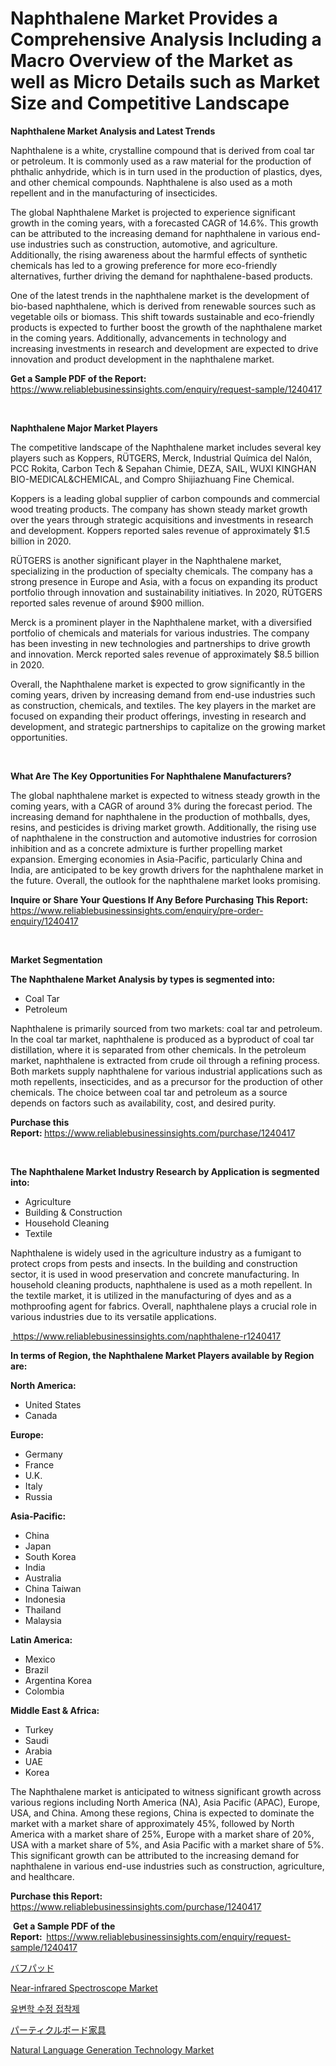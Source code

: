<p><h1>Naphthalene Market Provides a Comprehensive Analysis Including a Macro Overview of the Market as well as Micro Details such as Market Size and Competitive Landscape</h1></p><p><strong>Naphthalene Market Analysis and Latest Trends</strong></p>
<p><p>Naphthalene is a white, crystalline compound that is derived from coal tar or petroleum. It is commonly used as a raw material for the production of phthalic anhydride, which is in turn used in the production of plastics, dyes, and other chemical compounds. Naphthalene is also used as a moth repellent and in the manufacturing of insecticides.</p><p>The global Naphthalene Market is projected to experience significant growth in the coming years, with a forecasted CAGR of 14.6%. This growth can be attributed to the increasing demand for naphthalene in various end-use industries such as construction, automotive, and agriculture. Additionally, the rising awareness about the harmful effects of synthetic chemicals has led to a growing preference for more eco-friendly alternatives, further driving the demand for naphthalene-based products.</p><p>One of the latest trends in the naphthalene market is the development of bio-based naphthalene, which is derived from renewable sources such as vegetable oils or biomass. This shift towards sustainable and eco-friendly products is expected to further boost the growth of the naphthalene market in the coming years. Additionally, advancements in technology and increasing investments in research and development are expected to drive innovation and product development in the naphthalene market.</p></p>
<p><strong>Get a Sample PDF of the Report:&nbsp;</strong> <a href="https://www.reliablebusinessinsights.com/enquiry/request-sample/1240417">https://www.reliablebusinessinsights.com/enquiry/request-sample/1240417</a></p>
<p>&nbsp;</p>
<p><strong>Naphthalene Major Market Players</strong></p>
<p><p>The competitive landscape of the Naphthalene market includes several key players such as Koppers, RÜTGERS, Merck, Industrial Química del Nalón, PCC Rokita, Carbon Tech & Sepahan Chimie, DEZA, SAIL, WUXI KINGHAN BIO-MEDICAL&CHEMICAL, and Compro Shijiazhuang Fine Chemical.</p><p>Koppers is a leading global supplier of carbon compounds and commercial wood treating products. The company has shown steady market growth over the years through strategic acquisitions and investments in research and development. Koppers reported sales revenue of approximately $1.5 billion in 2020.</p><p>RÜTGERS is another significant player in the Naphthalene market, specializing in the production of specialty chemicals. The company has a strong presence in Europe and Asia, with a focus on expanding its product portfolio through innovation and sustainability initiatives. In 2020, RÜTGERS reported sales revenue of around $900 million.</p><p>Merck is a prominent player in the Naphthalene market, with a diversified portfolio of chemicals and materials for various industries. The company has been investing in new technologies and partnerships to drive growth and innovation. Merck reported sales revenue of approximately $8.5 billion in 2020.</p><p>Overall, the Naphthalene market is expected to grow significantly in the coming years, driven by increasing demand from end-use industries such as construction, chemicals, and textiles. The key players in the market are focused on expanding their product offerings, investing in research and development, and strategic partnerships to capitalize on the growing market opportunities.</p></p>
<p>&nbsp;</p>
<p><strong>What Are The Key Opportunities For Naphthalene Manufacturers?</strong></p>
<p><p>The global naphthalene market is expected to witness steady growth in the coming years, with a CAGR of around 3% during the forecast period. The increasing demand for naphthalene in the production of mothballs, dyes, resins, and pesticides is driving market growth. Additionally, the rising use of naphthalene in the construction and automotive industries for corrosion inhibition and as a concrete admixture is further propelling market expansion. Emerging economies in Asia-Pacific, particularly China and India, are anticipated to be key growth drivers for the naphthalene market in the future. Overall, the outlook for the naphthalene market looks promising.</p></p>
<p><strong>Inquire or Share Your Questions If Any Before Purchasing This Report:</strong> <a href="https://www.reliablebusinessinsights.com/enquiry/pre-order-enquiry/1240417">https://www.reliablebusinessinsights.com/enquiry/pre-order-enquiry/1240417</a></p>
<p>&nbsp;</p>
<p><strong>Market Segmentation</strong></p>
<p><strong>The Naphthalene Market Analysis by types is segmented into:</strong></p>
<p><ul><li>Coal Tar</li><li>Petroleum</li></ul></p>
<p><p>Naphthalene is primarily sourced from two markets: coal tar and petroleum. In the coal tar market, naphthalene is produced as a byproduct of coal tar distillation, where it is separated from other chemicals. In the petroleum market, naphthalene is extracted from crude oil through a refining process. Both markets supply naphthalene for various industrial applications such as moth repellents, insecticides, and as a precursor for the production of other chemicals. The choice between coal tar and petroleum as a source depends on factors such as availability, cost, and desired purity.</p></p>
<p><strong>Purchase this Report:&nbsp;</strong><a href="https://www.reliablebusinessinsights.com/purchase/1240417">https://www.reliablebusinessinsights.com/purchase/1240417</a></p>
<p>&nbsp;</p>
<p><strong>The Naphthalene Market Industry Research by Application is segmented into:</strong></p>
<p><ul><li>Agriculture</li><li>Building & Construction</li><li>Household Cleaning</li><li>Textile</li></ul></p>
<p><p>Naphthalene is widely used in the agriculture industry as a fumigant to protect crops from pests and insects. In the building and construction sector, it is used in wood preservation and concrete manufacturing. In household cleaning products, naphthalene is used as a moth repellent. In the textile market, it is utilized in the manufacturing of dyes and as a mothproofing agent for fabrics. Overall, naphthalene plays a crucial role in various industries due to its versatile applications.</p></p>
<p><a href="https://www.reliablebusinessinsights.com/naphthalene-r1240417">&nbsp;https://www.reliablebusinessinsights.com/naphthalene-r1240417</a></p>
<p><strong>In terms of Region, the Naphthalene Market Players available by Region are:</strong></p>
<p>
    <p> <strong> North America: </strong>
        <ul>
            <li>United States</li>
            <li>Canada</li>
        </ul>
        </p> 
    <p> <strong> Europe: </strong>
        <ul>
            <li>Germany</li>
            <li>France</li>
            <li>U.K.</li>
            <li>Italy</li>
            <li>Russia</li>
        </ul>
        </p> 
    <p> <strong> Asia-Pacific: </strong>
        <ul>
            <li>China</li>
            <li>Japan</li>
            <li>South Korea</li>
            <li>India</li>
            <li>Australia</li>
            <li>China Taiwan</li>
            <li>Indonesia</li>
            <li>Thailand</li>
            <li>Malaysia</li>
        </ul>
        </p> 
    <p> <strong> Latin America: </strong>
        <ul>
            <li>Mexico</li>
            <li>Brazil</li>
            <li>Argentina Korea</li>
            <li>Colombia</li>
        </ul>
        </p> 
    <p> <strong> Middle East & Africa: </strong>
        <ul>
            <li>Turkey</li>
            <li>Saudi</li>
            <li>Arabia</li>
            <li>UAE</li>
            <li>Korea</li>
        </ul>
    </p>
    </p>
<p><p>The Naphthalene market is anticipated to witness significant growth across various regions including North America (NA), Asia Pacific (APAC), Europe, USA, and China. Among these regions, China is expected to dominate the market with a market share of approximately 45%, followed by North America with a market share of 25%, Europe with a market share of 20%, USA with a market share of 5%, and Asia Pacific with a market share of 5%. This significant growth can be attributed to the increasing demand for naphthalene in various end-use industries such as construction, agriculture, and healthcare.</p></p>
<p><strong>Purchase this Report: </strong><a href="https://www.reliablebusinessinsights.com/purchase/1240417">https://www.reliablebusinessinsights.com/purchase/1240417</a></p>
<p>&nbsp;<strong>Get a Sample PDF of the Report:&nbsp;&nbsp;</strong><a href="https://www.reliablebusinessinsights.com/enquiry/request-sample/1240417">https://www.reliablebusinessinsights.com/enquiry/request-sample/1240417</a></p>
<p><strong></strong></p>
<p><p><a href="https://medium.com/@stevencornish04/%E3%83%90%E3%83%95%E3%83%91%E3%83%83%E3%83%89%E5%B8%82%E5%A0%B4-%E7%AB%B6%E4%BA%89%E5%88%86%E6%9E%90-%E5%B8%82%E5%A0%B4%E5%8B%95%E5%90%91-2031%E5%B9%B4%E3%81%BE%E3%81%A7%E3%81%AE%E4%BA%88%E6%B8%AC-e797333e249b">バフパッド</a></p><p><a href="https://issuu.com/reportprime-2/docs/near-infrared-spectroscope-market-size-2030.pptx">Near-infrared Spectroscope Market</a></p><p><a href="https://medium.com/@treyhettinger2023/%EB%A0%88%EC%98%A4%EB%A1%9C%EC%A7%80-%EB%B3%80%ED%98%95-%EC%A0%91%EC%B0%A9%EC%A0%9C-%EC%8B%9C%EC%9E%A5-%EC%8B%9C%EC%9E%A5-%EC%A0%90%EC%9C%A0%EC%9C%A8-%EC%8B%9C%EC%9E%A5-%EB%8F%99%ED%96%A5-%EB%B0%8F-%EB%AF%B8%EB%9E%98-%EC%84%B1%EC%9E%A5-%ED%83%90%EC%83%89-40bbad794791">유변학 수정 접착제</a></p><p><a href="https://medium.com/@frankfurter35566/%E3%83%91%E3%83%BC%E3%83%86%E3%82%A3%E3%82%AF%E3%83%AB%E3%83%9C%E3%83%BC%E3%83%89%E8%A3%BD%E3%81%AE%E5%AE%B6%E5%85%B7%E5%B8%82%E5%A0%B4%E3%81%AE%E8%A6%8F%E6%A8%A1%E3%81%A8%E5%B8%82%E5%A0%B4%E5%8B%95%E5%90%91-%E5%AE%8C%E5%85%A8%E3%81%AA%E6%A5%AD%E7%95%8C%E6%A6%82%E8%A6%81-2024%E5%B9%B4%E3%81%8B%E3%82%892031%E5%B9%B4%E3%81%BE%E3%81%A7-9bffd6b6b732">パーティクルボード家具</a></p><p><a href="https://github.com/sardarp081/Market-Research-Report-List-1/blob/main/natural-language-generation-technology-market.md">Natural Language Generation Technology Market</a></p></p>